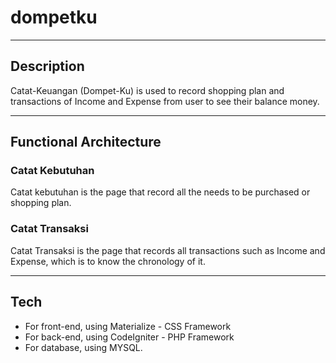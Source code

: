 # dompetku

--------------------------------------------------------------------------------
## Description

Catat-Keuangan (Dompet-Ku) is used to record shopping plan and transactions of Income and Expense from user to see their balance money.

--------------------------------------------------------------------------------
## Functional Architecture

### Catat Kebutuhan
Catat kebutuhan is the page that record all the needs to be purchased or shopping plan.

### Catat Transaksi
Catat Transaksi is the page that records all transactions such as Income and Expense, which is to know the chronology of it.

--------------------------------------------------------------------------------
## Tech

* For front-end, using Materialize - CSS Framework
* For back-end, using CodeIgniter - PHP Framework
* For database, using MYSQL.
